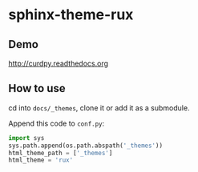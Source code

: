 sphinx-theme-rux
================

Demo
----

http://curdpy.readthedocs.org

How to use
-----------

cd into `docs/_themes`, clone it or add it as a submodule.

Append this code to `conf.py`:

```python
import sys
sys.path.append(os.path.abspath('_themes'))
html_theme_path = ['_themes']
html_theme = 'rux'
```
